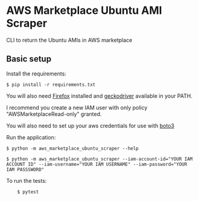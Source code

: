 # AWS Marketplace Ubuntu AMI Scraper

CLI to return the Ubuntu AMIs in AWS marketplace

## Basic setup

Install the requirements:
```
$ pip install -r requirements.txt
```

You will also need [Firefox](https://www.mozilla.org/en-US/firefox/new/) installed and [geckodriver](https://github.com/mozilla/geckodriver/releases) available in your PATH.

I recommend you create a new IAM user with only policy "AWSMarketplaceRead-only" granted.

You will also need to set up your aws credentials for use with [boto3](https://boto3.amazonaws.com/v1/documentation/api/latest/guide/configuration.html)

Run the application:
```
$ python -m aws_marketplace_ubuntu_scraper --help

$ python -m aws_marketplace_ubuntu_scraper --iam-account-id="YOUR IAM ACCOUNT ID" --iam-username="YOUR IAM USERNAME" --iam-password="YOUR IAM PASSSWORD"
```

To run the tests:
```
    $ pytest
```
